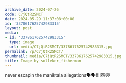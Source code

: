 ```yaml
---
archive_date: 2024-07-26
code: C7jQtR2SMCT
date: 2024-05-29 11:37:08+00:00
id: '3378617625742983315'
layout: post
media:
- id: '3378617625742983315'
  type: image
  url: media/C7jQtR2SMCT/3378617625742983315.jpg
permalink: /p/C7jQtR2SMCT/
thumbnail: media/C7jQtR2SMCT/3378617625742983315.jpg
title: Image by solleker_fisherman
---
```


never escapin the maniktala allegations🗣🗣‼️‼️😿😿